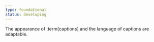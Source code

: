 ```yaml
---
type: foundational
status: developing
---
```


The appearance of :term[captions] and the language of captions are adaptable.